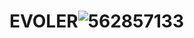 # EVOLER![562857133](https://user-images.githubusercontent.com/117343484/222152449-abe9cde5-0682-4d63-9b83-a90437b6ea64.svg)

